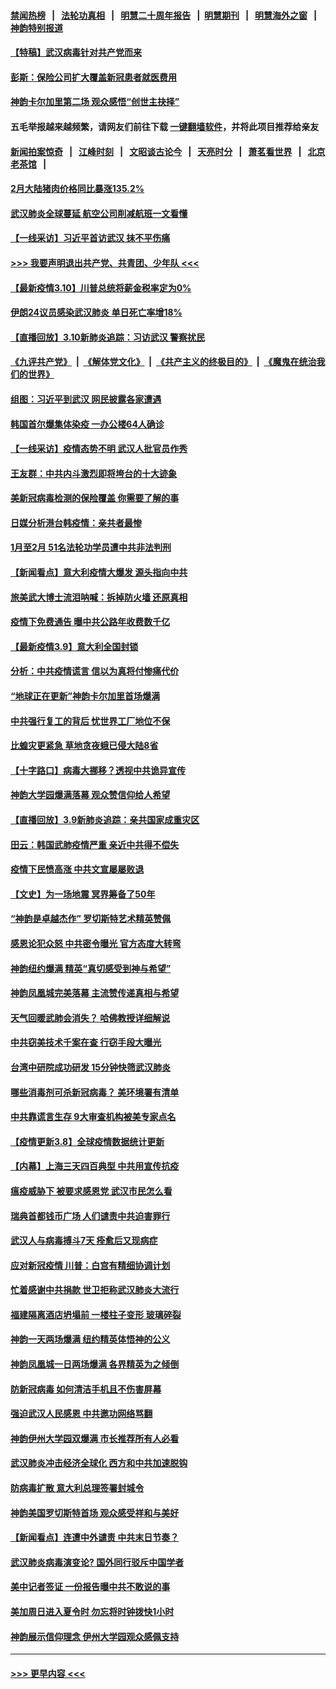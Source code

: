#### [禁闻热榜](热点新闻.md?=0)  &nbsp;&nbsp;|&nbsp;&nbsp; [法轮功真相](https://github.com/gfw-breaker/truth/blob/master/README.md?=0) &nbsp;&nbsp;|&nbsp;&nbsp; [明慧二十周年报告](https://github.com/gfw-breaker/mh-reports/blob/master/README.md?=0) &nbsp;&nbsp;|&nbsp;&nbsp;[明慧期刊](https://github.com/gfw-breaker/mh-qikan) &nbsp;&nbsp;|&nbsp;&nbsp; [明慧海外之窗](https://github.com/gfw-breaker/mh-news/blob/master/README.md?=0) &nbsp;&nbsp;|&nbsp;&nbsp; [神韵特别报道](https://github.com/gfw-breaker/mh-news/blob/master/shenyun.md?=0)
#### [【特稿】武汉病毒针对共产党而来](../pages/nf4514/n11928818.md?t=03111002) 
#### [彭斯：保险公司扩大覆盖新冠患者就医费用](../pages/nf4514/n11930726.md?t=03111002) 
#### [神韵卡尔加里第二场 观众感悟“创世主抉择”](../pages/nf4514/n11930593.md?t=03111002) 
#### 五毛举报越来越频繁，请网友们前往下载 [一键翻墙软件](https://github.com/gfw-breaker/ssr-accounts)，并将此项目推荐给亲友
#### [新闻拍案惊奇](https://github.com/gfw-breaker/banned-news/blob/master/pages/link4.md) &nbsp;&nbsp;|&nbsp;&nbsp; [江峰时刻](https://github.com/gfw-breaker/banned-news/blob/master/pages/link4.md) &nbsp;&nbsp;|&nbsp;&nbsp; [文昭谈古论今](https://github.com/gfw-breaker/banned-news/blob/master/pages/link4.md) &nbsp;&nbsp;|&nbsp;&nbsp; [天亮时分](https://github.com/gfw-breaker/banned-news/blob/master/pages/link4.md) &nbsp;&nbsp;|&nbsp;&nbsp; [萧茗看世界](https://github.com/gfw-breaker/banned-news/blob/master/pages/link4.md) &nbsp;&nbsp;|&nbsp;&nbsp; [北京老茶馆](https://github.com/gfw-breaker/banned-news/blob/master/pages/link4.md) &nbsp;&nbsp;|&nbsp;&nbsp; 
#### [2月大陆猪肉价格同比暴涨135.2%](../pages/nf4514/n11930349.md?t=03111002) 
#### [武汉肺炎全球蔓延 航空公司削减航班一文看懂](../pages/nf4514/n11927605.md?t=03111002) 
#### [【一线采访】习近平首访武汉 抹不平伤痛](../pages/nf4514/n11929748.md?t=03111002) 
#### [>>> 我要声明退出共产党、共青团、少年队 <<<](https://github.com/begood0513/goodnews/blob/master/quit/letter.md) 
#### [【最新疫情3.10】川普总统将薪金税率定为0%](../pages/nf4514/n11928415.md?t=03111002) 
#### [伊朗24议员感染武汉肺炎 单日死亡率增18%](../pages/nf4514/n11930297.md?t=03111002) 
#### [【直播回放】3.10新肺炎追踪：习访武汉 警察扰民](../pages/nf4514/n11929844.md?t=03111002) 
#### [《九评共产党》](https://github.com/begood0513/9ping.md/blob/master/README.md) &nbsp;|&nbsp; [《解体党文化》](../../../../jtdwh.md/blob/master/README.md)  &nbsp;|&nbsp; [《共产主义的终极目的》](../../../../gczydzjmd.md/blob/master/README.md) &nbsp;|&nbsp; [《魔鬼在统治我们的世界》](../../../../mgztzwmdsj.md/blob/master/README.md) 
#### [组图：习近平到武汉 网民披露各家遭遇](../pages/nf4514/n11929515.md?t=03111002) 
#### [韩国首尔爆集体染疫 一办公楼64人确诊](../pages/nf4514/n11929491.md?t=03111002) 
#### [【一线采访】疫情态势不明 武汉人批官员作秀](../pages/nf4514/n11929203.md?t=03111002) 
#### [王友群：中共内斗激烈即将垮台的十大迹象](../pages/nf4514/n11928102.md?t=03111002) 
#### [美新冠病毒检测的保险覆盖 你需要了解的事](../pages/nf4514/n11928755.md?t=03111002) 
#### [日媒分析港台韩疫情：亲共者最惨](../pages/nf4514/n11928776.md?t=03111002) 
#### [1月至2月 51名法轮功学员遭中共非法判刑](../pages/nf4514/n11926962.md?t=03111002) 
#### [【新闻看点】意大利疫情大爆发 源头指向中共](../pages/nf4514/n11927780.md?t=03111002) 
#### [旅美武大博士流泪呐喊：拆掉防火墙 还原真相](../pages/nf4514/n11928097.md?t=03111002) 
#### [疫情下免费通告 曝中共公路年收费数千亿](../pages/nf4514/n11927379.md?t=03111002) 
#### [【最新疫情3.9】意大利全国封锁](../pages/nf4514/n11925735.md?t=03111002) 
#### [分析：中共疫情谎言 信以为真将付惨痛代价](../pages/nf4514/n11927716.md?t=03111002) 
#### [“地球正在更新”神韵卡尔加里首场爆满](../pages/nf4514/n11927675.md?t=03111002) 
#### [中共强行复工的背后 忧世界工厂地位不保](../pages/nf4514/n11927590.md?t=03111002) 
#### [比蝗灾更紧急 草地贪夜蛾已侵大陆8省](../pages/nf4514/n11927555.md?t=03111002) 
#### [【十字路口】病毒大挪移？透视中共诡异宣传](../pages/nf4514/n11925870.md?t=03111002) 
#### [神韵大学园爆满落幕 观众赞信仰给人希望](../pages/nf4514/n11927141.md?t=03111002) 
#### [【直播回放】3.9新肺炎追踪：亲共国家成重灾区](../pages/nf4514/n11927002.md?t=03111002) 
#### [田云：韩国武肺疫情严重 亲近中共得不偿失](../pages/nf4514/n11926564.md?t=03111002) 
#### [疫情下民愤高涨 中共文宣屡屡败退](../pages/nf4514/n11924861.md?t=03111002) 
#### [【文史】为一场地震 冥界筹备了50年](../pages/nf4514/n11918064.md?t=03111002) 
#### [“神韵是卓越杰作” 罗切斯特艺术精英赞佩](../pages/nf4514/n11926520.md?t=03111002) 
#### [感恩论犯众怒 中共密令曝光 官方态度大转弯](../pages/nf4514/n11925865.md?t=03111002) 
#### [神韵纽约爆满 精英“真切感受到神与希望”](../pages/nf4514/n11926425.md?t=03111002) 
#### [神韵凤凰城完美落幕 主流赞传递真相与希望](../pages/nf4514/n11926376.md?t=03111002) 
#### [天气回暖武肺会消失？ 哈佛教授详细解说](../pages/nf4514/n11925747.md?t=03111002) 
#### [中共窃美技术千案在查 行窃手段大曝光](../pages/nf4514/n11874117.md?t=03111002) 
#### [台湾中研院成功研发 15分钟快筛武汉肺炎](../pages/nf4514/n11924703.md?t=03111002) 
#### [哪些消毒剂可杀新冠病毒？ 美环境署有清单](../pages/nf4514/n11923343.md?t=03111002) 
#### [中共靠谎言生存 9大审查机构被美专家点名](../pages/nf4514/n11925444.md?t=03111002) 
#### [【疫情更新3.8】全球疫情数据统计更新](../pages/nf4514/n11923562.md?t=03111002) 
#### [【内幕】上海三天四百典型 中共用宣传抗疫](../pages/nf4514/n11921802.md?t=03111002) 
#### [瘟疫威胁下 被要求感恩党 武汉市民怎么看](../pages/nf4514/n11925201.md?t=03111002) 
#### [瑞典首都钱币广场 人们谴责中共迫害罪行](../pages/nf4514/n11925227.md?t=03111002) 
#### [武汉人与病毒搏斗7天 痊愈后又现病症](../pages/nf4514/n11925116.md?t=03111002) 
#### [应对新冠疫情 川普：白宫有精细协调计划](../pages/nf4514/n11925128.md?t=03111002) 
#### [忙着感谢中共捐款 世卫拒称武汉肺炎大流行](../pages/nf4514/n11924807.md?t=03111002) 
#### [福建隔离酒店坍塌前 一楼柱子变形 玻璃碎裂](../pages/nf4514/n11925043.md?t=03111002) 
#### [神韵一天两场爆满 纽约精英体悟神的公义](../pages/nf4514/n11924572.md?t=03111002) 
#### [神韵凤凰城一日两场爆满 各界精英为之倾倒](../pages/nf4514/n11924855.md?t=03111002) 
#### [防新冠病毒 如何清洁手机且不伤害屏幕](../pages/nf4514/n11913475.md?t=03111002) 
#### [强迫武汉人民感恩 中共邀功网络骂翻](../pages/nf4514/n11924131.md?t=03111002) 
#### [神韵伊州大学园双爆满 市长推荐所有人必看](../pages/nf4514/n11925014.md?t=03111002) 
#### [武汉肺炎冲击经济全球化 西方和中共加速脱钩](../pages/nf4514/n11908233.md?t=03111002) 
#### [防病毒扩散 意大利总理签署封城令](../pages/nf4514/n11924764.md?t=03111002) 
#### [神韵美国罗切斯特首场 观众感受祥和与美好](../pages/nf4514/n11924079.md?t=03111002) 
#### [【新闻看点】连遭中外谴责 中共末日节奏？](../pages/nf4514/n11923402.md?t=03111002) 
#### [武汉肺炎病毒演变论? 国外同行驳斥中国学者](../pages/nf4514/n11923064.md?t=03111002) 
#### [美中记者签证 一份报告曝中共不敢说的事](../pages/nf4514/n11923242.md?t=03111002) 
#### [美加周日进入夏令时 勿忘将时钟拨快1小时](../pages/nf4514/n11923222.md?t=03111002) 
#### [神韵展示信仰理念 伊州大学园观众感佩支持](../pages/nf4514/n11922960.md?t=03111002) 

----
#### [ >>> 更早内容 <<< ](../indexes/nf4514-earlier.md)

